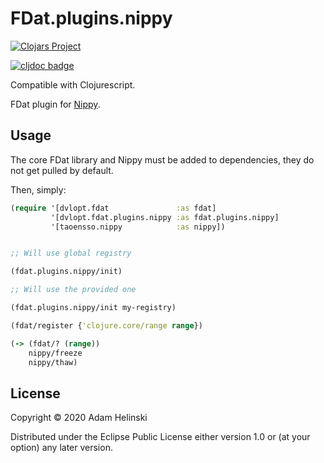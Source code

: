 # FDat.plugins.nippy

[![Clojars
Project](https://img.shields.io/clojars/v/dvlopt/fdat.svg)](https://clojars.org/dvlopt/fdat.cljc)

[![cljdoc badge](https://cljdoc.org/badge/dvlopt/fdat.plugins.nippy)](https://cljdoc.org/d/dvlopt/fdat.cljc)

Compatible with Clojurescript.

FDat plugin for [Nippy](https://github.com/ptaoussanis/nippy).

## Usage

The core FDat library and Nippy must be added to dependencies, they do not get
pulled by default.

Then, simply:

```clojure
(require '[dvlopt.fdat               :as fdat]
         '[dvlopt.fdat.plugins.nippy :as fdat.plugins.nippy]
         '[taoensso.nippy            :as nippy])


;; Will use global registry

(fdat.plugins.nippy/init)

;; Will use the provided one

(fdat.plugins.nippy/init my-registry)

(fdat/register {'clojure.core/range range})

(-> (fdat/? (range))
    nippy/freeze
    nippy/thaw)
```

## License

Copyright © 2020 Adam Helinski

Distributed under the Eclipse Public License either version 1.0 or (at
your option) any later version.
